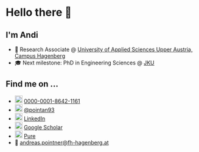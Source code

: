 # Hello there 👋

## I'm Andi

- 🔭 Research Associate @ [University of Applied Sciences Upper Austria, Campus Hagenberg](https://www.fh-ooe.at/en/hagenberg-campus/)
- 🎓 Next milestone: PhD in Engineering Sciences @ [JKU](https://www.jku.at)

## Find me on ...

- <img src="https://upload.wikimedia.org/wikipedia/commons/0/06/ORCID_iD.svg" alt="ORCID" width="20"/> [0000-0001-8642-1161](https://orcid.org/0000-0001-8642-1161)
- <img src="https://aist.fh-hagenberg.at/wp-content/uploads/2021/06/Logo-white.svg" alt="Twitter" width="20"/> [@pointan93](https://twitter.com/pointan93)
- <img src="https://cdn-icons-png.flaticon.com/512/174/174857.png" alt="LinkedIn" width="20"/> [LinkedIn](https://at.linkedin.com/in/andreas-pointner-27aa2b229)
- <img src="https://static.thenounproject.com/png/1277383-200.png" alt="Google Scholar" width="20"/> [Google Scholar](https://scholar.google.at/citations?user=GdUUKKUAAAAJ&hl=de)
- <img src="https://upload.wikimedia.org/wikipedia/de/thumb/e/e5/Fhooe-logo.svg/1200px-Fhooe-logo.svg.png" alt="Pure" width="20"/> [Pure](https://pure.fh-ooe.at/en/persons/andreas-manfred-pointner)
- 📧 [andreas.pointner@fh-hagenberg.at](mailto:andreas.pointner@fh-hagenberg.at)



<!--
**pointan/pointan** is a ✨ _special_ ✨ repository because its `README.md` (this file) appears on your GitHub profile.

Here are some ideas to get you started:

- 🔭 I’m currently working on ...
- 🌱 I’m currently learning ...
- 👯 I’m looking to collaborate on ...
- 🤔 I’m looking for help with ...
- 💬 Ask me about ...
- 📫 How to reach me: ...
- 😄 Pronouns: ...
- ⚡ Fun fact: ...
-->
